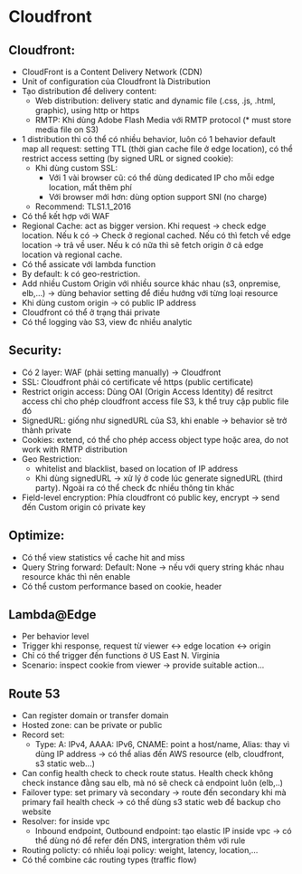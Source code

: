# Cloudfront

## Cloudfront:
 - CloudFront is a Content Delivery Network (CDN)
 - Unit of configuration của Cloudfront là Distribution
 - Tạo distribution để delivery content:
   - Web distribution: delivery static and dynamic file (.css, .js, .html, graphic), using http or https
   - RMTP: Khi dùng Adobe Flash Media với RMTP protocol (* must store media file on S3)
 - 1 distribution thì có thể có nhiều behavior, luôn có 1 behavior default map all request: setting TTL (thời gian cache file ở edge location), có thể restrict access setting (by signed URL or signed cookie):
   - Khi dùng custom SSL: 
     - Với 1 vài browser cũ: có thể dùng dedicated IP cho mỗi edge location, mất thêm phí
     - Với browser mới hơn: dùng option support SNI (no charge)
   - Recommend: TLS1.1_2016
 - Có thể kết hợp với WAF
 - Regional Cache: act as bigger version. Khi request -> check edge location. Nếu k có -> Check ở regional cached. Nếu có thì fetch về edge location -> trả về user. Nếu k có nữa thì sẽ fetch origin ở cả edge location và regional cache.
 - Có thể assicate với lambda function
 - By default: k có geo-restriction. 
 - Add nhiều Custom Origin với nhiều source khác nhau (s3, onpremise, elb,...) -> dùng behavior setting để điều hướng với từng loại resource
 - Khi dùng custom origin -> có public IP address
 - Cloudfront có thể ở trạng thái private
 - Có thể logging vào S3, view đc nhiều analytic
 
 ## Security:
  - Có 2 layer: WAF (phải setting manually) -> Cloudfront
  - SSL: Cloudfront phải có certificate về https (public certificate)
  - Restrict origin access: Dùng OAI (Origin Access Identity) để resitrct access chỉ cho phép cloudfront access file S3, k thể truy cập public file đó
  - SignedURL:  giống như signedURL của S3, khi enable -> behavior sẽ trở thành private
  - Cookies: extend, có thể cho phép access object type hoặc area, do not work with RMTP distribution
  - Geo Restriction: 
     - whitelist and blacklist, based on location of IP address
     - Khi dùng signedURL -> xử lý ở code lúc generate signedURL (third party). Ngoài ra có thể check đc nhiều thông tin khác
  - Field-level encryption: Phía cloudfront có public key, encrypt -> send đến Custom origin có private key
 
 ## Optimize:
  - Có thể view statistics về cache hit and miss
  - Query String forward: Default: None -> nếu với query string khác nhau resource khác thì nên enable
  - Có thể custom performance based on cookie, header
  
## Lambda@Edge
  - Per behavior level
  - Trigger khi response, request từ viewer <-> edge location <-> origin 
  - Chỉ có thể trigger đến functions ở US East N. Virginia
  - Scenario: inspect cookie from viewer -> provide suitable action...
  
## Route 53
  
  - Can register domain or transfer domain
  - Hosted zone: can be private or public
  - Record set:
    - Type: A: IPv4, AAAA: IPv6, CNAME: point a host/name, Alias: thay vì dùng IP address -> có thể alias đến AWS resource (elb, cloudfront, s3 static web...)
  - Can config health check to check route status. Health check không check instance đằng sau elb, mà nó sẽ check cả endpoint luôn (elb,..)
  - Failover type: set primary và secondary -> route đến secondary khi mà primary fail health check -> có thể dùng s3 static web để backup cho website
  - Resolver: for inside vpc
    - Inbound endpoint, Outbound endpoint: tạo elastic IP inside vpc -> có thể dùng nó để refer đến DNS, intergration thêm với rule
  - Routing policty: có nhiều loại policy: weight, latency, location,...
   - Có thể combine các routing types (traffic flow)
